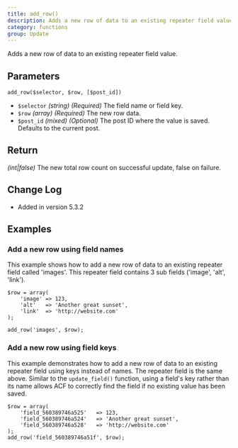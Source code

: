 ```yaml
---
title: add_row()
description: Adds a new row of data to an existing repeater field value.
category: functions
group: Update
---
```


Adds a new row of data to an existing repeater field value.

## Parameters
```
add_row($selector, $row, [$post_id])
```
- `$selector`		*(string)*	*(Required)*	The field name or field key.
- `$row`			*(array)*	*(Required)*	The new row data.
- `$post_id`		*(mixed)*	*(Optional)*	The post ID where the value is saved. Defaults to the current post.

## Return
*(int|false)* The new total row count on successful update, false on failure.

## Change Log
- Added in version 5.3.2

## Examples

### Add a new row using field names
This example shows how to add a new row of data to an existing repeater field called 'images'. This repeater field contains 3 sub fields ('image', 'alt', 'link').
```
$row = array(
	'image'	=> 123,
	'alt'	=> 'Another great sunset',
	'link'	=> 'http://website.com'
);

add_row('images', $row);
```

### Add a new row using field keys
This example demonstrates how to add a new row of data to an existing repeater field using keys instead of names. The repeater field is the same above.
Similar to the `update_field()` function, using a field's key rather than its name allows ACF to correctly find the field if no existing value has been saved.
```
$row = array(
	'field_560389746a525'	=> 123,
	'field_560389746a524'	=> 'Another great sunset',
	'field_560389746a528'	=> 'http://website.com'
);
add_row('field_560389746a51f', $row);
```